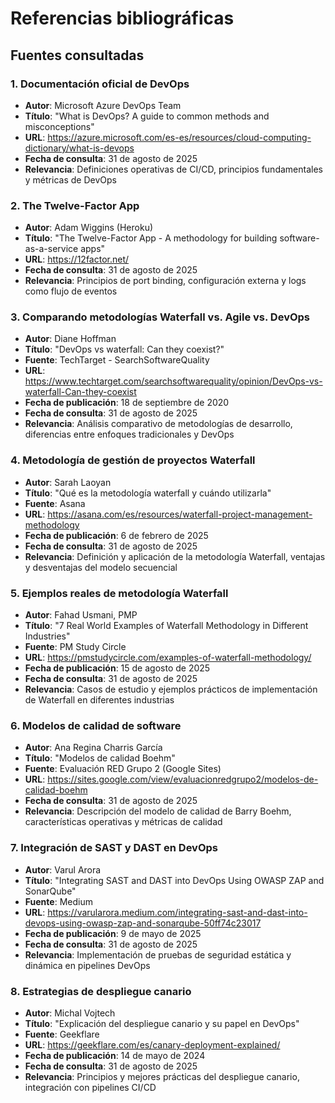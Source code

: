 # Referencias bibliográficas

## Fuentes consultadas

### 1. Documentación oficial de DevOps
- **Autor**: Microsoft Azure DevOps Team
- **Título**: "What is DevOps? A guide to common methods and misconceptions"
- **URL**: https://azure.microsoft.com/es-es/resources/cloud-computing-dictionary/what-is-devops
- **Fecha de consulta**: 31 de agosto de 2025
- **Relevancia**: Definiciones operativas de CI/CD, principios fundamentales y métricas de DevOps

### 2. The Twelve-Factor App
- **Autor**: Adam Wiggins (Heroku)
- **Título**: "The Twelve-Factor App - A methodology for building software-as-a-service apps"
- **URL**: https://12factor.net/
- **Fecha de consulta**: 31 de agosto de 2025
- **Relevancia**: Principios de port binding, configuración externa y logs como flujo de eventos

### 3. Comparando metodologías Waterfall vs. Agile vs. DevOps
- **Autor**: Diane Hoffman
- **Título**: "DevOps vs waterfall: Can they coexist?"
- **Fuente**: TechTarget - SearchSoftwareQuality
- **URL**: https://www.techtarget.com/searchsoftwarequality/opinion/DevOps-vs-waterfall-Can-they-coexist
- **Fecha de publicación**: 18 de septiembre de 2020
- **Fecha de consulta**: 31 de agosto de 2025
- **Relevancia**: Análisis comparativo de metodologías de desarrollo, diferencias entre enfoques tradicionales y DevOps

### 4. Metodología de gestión de proyectos Waterfall
- **Autor**: Sarah Laoyan
- **Título**: "Qué es la metodología waterfall y cuándo utilizarla"
- **Fuente**: Asana
- **URL**: https://asana.com/es/resources/waterfall-project-management-methodology
- **Fecha de publicación**: 6 de febrero de 2025
- **Fecha de consulta**: 31 de agosto de 2025
- **Relevancia**: Definición y aplicación de la metodología Waterfall, ventajas y desventajas del modelo secuencial

### 5. Ejemplos reales de metodología Waterfall
- **Autor**: Fahad Usmani, PMP
- **Título**: "7 Real World Examples of Waterfall Methodology in Different Industries"
- **Fuente**: PM Study Circle
- **URL**: https://pmstudycircle.com/examples-of-waterfall-methodology/
- **Fecha de publicación**: 15 de agosto de 2025
- **Fecha de consulta**: 31 de agosto de 2025
- **Relevancia**: Casos de estudio y ejemplos prácticos de implementación de Waterfall en diferentes industrias

### 6. Modelos de calidad de software
- **Autor**: Ana Regina Charris García
- **Título**: "Modelos de calidad Boehm"
- **Fuente**: Evaluación RED Grupo 2 (Google Sites)
- **URL**: https://sites.google.com/view/evaluacionredgrupo2/modelos-de-calidad-boehm
- **Fecha de consulta**: 31 de agosto de 2025
- **Relevancia**: Descripción del modelo de calidad de Barry Boehm, características operativas y métricas de calidad

### 7. Integración de SAST y DAST en DevOps
- **Autor**: Varul Arora
- **Título**: "Integrating SAST and DAST into DevOps Using OWASP ZAP and SonarQube"
- **Fuente**: Medium
- **URL**: https://varularora.medium.com/integrating-sast-and-dast-into-devops-using-owasp-zap-and-sonarqube-50ff74c23017
- **Fecha de publicación**: 9 de mayo de 2025
- **Fecha de consulta**: 31 de agosto de 2025
- **Relevancia**: Implementación de pruebas de seguridad estática y dinámica en pipelines DevOps

### 8. Estrategias de despliegue canario
- **Autor**: Michal Vojtech
- **Título**: "Explicación del despliegue canario y su papel en DevOps"
- **Fuente**: Geekflare
- **URL**: https://geekflare.com/es/canary-deployment-explained/
- **Fecha de publicación**: 14 de mayo de 2024
- **Fecha de consulta**: 31 de agosto de 2025
- **Relevancia**: Principios y mejores prácticas del despliegue canario, integración con pipelines CI/CD
